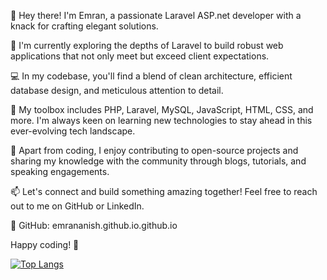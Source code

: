 👋 Hey there! I'm Emran, a passionate Laravel ASP.net developer with a knack for crafting elegant solutions.

🚀 I'm currently exploring the depths of Laravel to build robust web applications that not only meet but exceed client expectations.

💻 In my codebase, you'll find a blend of clean architecture, efficient database design, and meticulous attention to detail.

🔧 My toolbox includes PHP, Laravel, MySQL, JavaScript, HTML, CSS, and more. I'm always keen on learning new technologies to stay ahead in this ever-evolving tech landscape.

🌟 Apart from coding, I enjoy contributing to open-source projects and sharing my knowledge with the community through blogs, tutorials, and speaking engagements.

📫 Let's connect and build something amazing together! Feel free to reach out to me on GitHub or LinkedIn.

🔗 GitHub: emrananish.github.io.github.io

Happy coding! 🚀

[![Top Langs](https://github-readme-stats.vercel.app/api/top-langs/?username=emrananish)](https://github.com/emrananish/github-readme-stats)


